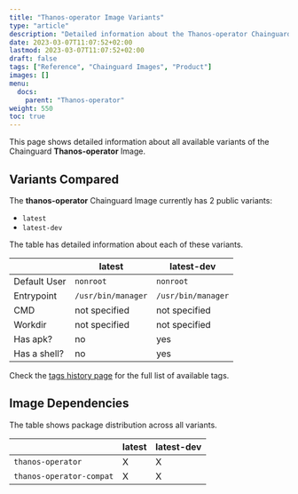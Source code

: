 ```yaml
---
title: "Thanos-operator Image Variants"
type: "article"
description: "Detailed information about the Thanos-operator Chainguard Image variants"
date: 2023-03-07T11:07:52+02:00
lastmod: 2023-03-07T11:07:52+02:00
draft: false
tags: ["Reference", "Chainguard Images", "Product"]
images: []
menu:
  docs:
    parent: "Thanos-operator"
weight: 550
toc: true
---
```


This page shows detailed information about all available variants of the Chainguard **Thanos-operator** Image.

## Variants Compared
The **thanos-operator** Chainguard Image currently has 2 public variants: 

- `latest`
- `latest-dev`

The table has detailed information about each of these variants.

|              | latest             | latest-dev         |
|--------------|--------------------|--------------------|
| Default User | `nonroot`          | `nonroot`          |
| Entrypoint   | `/usr/bin/manager` | `/usr/bin/manager` |
| CMD          | not specified      | not specified      |
| Workdir      | not specified      | not specified      |
| Has apk?     | no                 | yes                |
| Has a shell? | no                 | yes                |

Check the [tags history page](/chainguard/chainguard-images/reference/thanos-operator/tags_history/) for the full list of available tags.
## Image Dependencies
The table shows package distribution across all variants.

|                          | latest | latest-dev |
|--------------------------|--------|------------|
| `thanos-operator`        | X      | X          |
| `thanos-operator-compat` | X      | X          |

